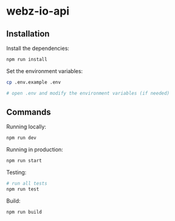 # webz-io-api

## Installation

Install the dependencies:

```bash
npm run install
```

Set the environment variables:

```bash
cp .env.example .env

# open .env and modify the environment variables (if needed)
```

## Commands

Running locally:

```bash
npm run dev
```

Running in production:

```bash
npm run start
```

Testing:

```bash
# run all tests
npm run test
```

Build:

```bash
npm run build
```

